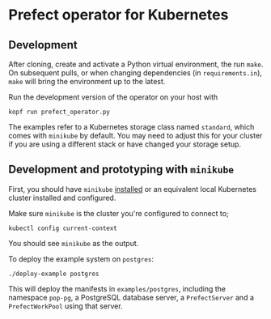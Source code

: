 # Prefect operator for Kubernetes

## Development

After cloning, create and activate a Python virtual environment, the run `make`.
On subsequent pulls, or when changing dependencies (in `requirements.in`),
`make` will bring the environment up to the latest.

Run the development version of the operator on your host with

```shell
kopf run prefect_operator.py
```

The examples refer to a Kubernetes storage class named `standard`, which comes
with `minikube` by default.  You may need to adjust this for your cluster if you
are using a different stack or have changed your storage setup.

## Development and prototyping with `minikube`

First, you should have `minikube`
[installed](https://minikube.sigs.k8s.io/docs/start/) or an equivalent local
Kubernetes cluster installed and configured.

Make sure `minikube` is the cluster you're configured to connect to;

```shell
kubectl config current-context
```

You should see `minikube` as the output.

To deploy the example system on `postgres`:

```shell
./deploy-example postgres
```

This will deploy the manifests in `examples/postgres`, including the namespace
`pop-pg`, a PostgreSQL database server, a `PrefectServer` and a
`PrefectWorkPool` using that server.
